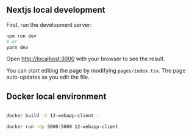 

## Nextjs local development

First, run the development server:

```bash
npm run dev
# or
yarn dev
```

Open [http://localhost:3000](http://localhost:3000) with your browser to see the result.

You can start editing the page by modifying `pages/index.tsx`. The page auto-updates as you edit the file.

## Docker local environment

```bash

docker build -t 12-webapp-client .

docker run -dp 5000:5000 12-webapp-client

```
